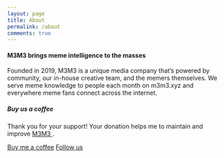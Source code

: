 ```yaml
---
layout: page
title: About
permalink: /about
comments: true
---
```


<div class="row justify-content-between">
<div class="col-md-8 pr-5">

<h4>M3M3 brings meme intelligence to the masses</h4>

<p>Founded in 2019, M3M3 is a unique media company that’s powered by community, our in-house creative team, and the memers themselves. We serve meme knowledge to people each month on m3m3.xyz and everywhere meme fans connect across the internet.</p>

</div>

<div class="col-md-4">

<div class="sticky-top sticky-top-80">
<h5>Buy us a coffee</h5>

<p>Thank you for your support! Your donation helps me to maintain and improve <a target="_blank" href="/">M3M3 <i class="fab fa-github"></i></a>.</p>

<a target="_blank" href="/" class="btn btn-danger">Buy me a coffee</a> <a target="_blank" href="/" class="btn btn-warning">Follow us</a>

</div>
</div>
</div>
